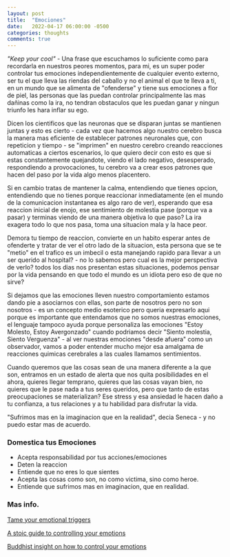 ```yaml
---
layout: post
title:  "Emociones"
date:   2022-04-17 06:00:00 -0500
categories: thoughts
comments: true
---
```


*"Keep your cool"* - Una frase que escuchamos lo suficiente como para recordarla en nuestros peores momentos, para mi, es un super poder controlar tus emociones independientemente de cualquier evento externo, ser tu el que lleva las riendas del caballo y no el animal el que te lleva a ti, en un mundo que se alimenta de "ofenderse" y tiene sus emociones a flor de piel, las personas que las puedan controlar principalmente las mas dañinas como la ira, no tendran obstaculos que les puedan ganar y ningun triunfo les hara inflar su ego.

Dicen los cientificos que las neuronas que se disparan juntas se mantienen juntas y esto es cierto - cada vez que hacemos algo nuestro cerebro busca la manera mas eficiente de establecer patrones neuronales que, con repeticion y tiempo - se "imprimen" en nuestro cerebro creando reacciones automaticas a ciertos escenarios, lo que quiero decir con esto es que si estas constantemente quejandote, viendo el lado negativo, desesperado, respondiendo a provocaciones, tu cerebro va a crear esos patrones que hacen del paso por la vida algo menos placentero.

Si en cambio tratas de mantener la calma, entendiendo que tienes opcion, entendiendo que no tienes porque reaccionar inmediatamente (en el mundo de la comunicacion instantanea es algo raro de ver), esperando que esa reaccion inicial de enojo, ese sentimiento de molestia pase (porque va a pasar) y terminas viendo de una manera objetiva lo que paso? La ira exagera todo lo que nos pasa, toma una situacion mala y la hace peor.

Demora tu tiempo de reaccion, convierte en un habito esperar antes de ofenderte y tratar de ver el otro lado de la situacion, esta persona que se te "metio" en el trafico es un imbecil o esta manejando rapido para llevar a un ser querido al hospital? - no lo sabemos pero cual es la mejor perspectiva de verlo? todos los dias nos presentan estas situaciones, podemos pensar por la vida pensando en que todo el mundo es un idiota pero eso de que no sirve?

Si dejamos que las emociones lleven nuestro comportamiento estamos dando pie a asociarnos con ellas, son parte de nosotros pero no son nosotros - es un concepto medio esoterico pero queria expresarlo aqui porque es importante que entendamos que no somos nuestras emociones, el lenguaje tampoco ayuda porque personaliza las emociones "Estoy Molesto, Estoy Avergonzado" cuando podriamos decir "Siento molestia, Siento Verguenza" - al ver nuestras emociones "desde afuera" como un observador, vamos a poder entender mucho mejor esa amalgama de reacciones quimicas cerebrales a las cuales llamamos sentimientos.

Cuando queremos que las cosas sean de una manera diferente a la que son, entramos en un estado de alerta que nos quita posibilidades en el ahora, quieres llegar temprano, quieres que las cosas vayan bien, no quieres que le pase nada a tus seres queridos, pero que tanto de estas preocupaciones se materializan? Ese stress y esa ansiedad le hacen daño a tu confianza, a tus relaciones y a tu habilidad para disfrutar la vida.

"Sufrimos mas en la imaginacion que en la realidad", decia Seneca - y no puedo estar mas de acuerdo.

### Domestica tus Emociones
- Acepta responsabilidad por tus acciones/emociones
- Deten la reaccion
- Entiende que no eres lo que sientes
- Acepta las cosas como son, no como victima, sino como heroe.
- Entiende que sufrimos mas en imaginacion, que en realidad.

### Mas info.
[Tame your emotional triggers](https://inpowercoaching.com/tame-your-emotional-triggers/) 

[A stoic guide to controlling your emotions](https://mailchimp.com/courier/article/stoic-guide-controlling-emotion/) 

[Buddhist insight on how to control your emotions](https://www.elephantjournal.com/2017/11/buddhist-insight-on-how-to-deal-with-our-emotions/) 
